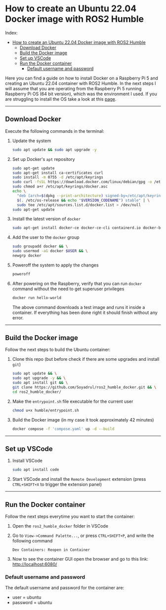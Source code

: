 # How to create an Ubuntu 22.04 Docker image with ROS2 Humble

Index:
- [How to create an Ubuntu 22.04 Docker image with ROS2 Humble](#how-to-create-an-ubuntu-22.04-docker-image-with-ros2-humble)
  - [Download Docker](#download-docker)
  - [Build the Docker image](#build-the-docker-image)
  - [Set up VSCode](#set-up-vscode)
  - [Run the Docker container](#run-the-docker-container)
    - [Default username and password](#default-username-and-password)


Here you can find a guide on how to install Docker on a Raspberry Pi 5 and creating an Ubuntu 22.04 container with ROS2 Humble.
In the next steps I will assume that you are operating from the Raspberry Pi 5 running Raspberry Pi OS (64 bit version), which was the environment I used. If you are struggling to install the OS take a look at this [page](https://www.raspberrypi.com/software/).

---

## Download Docker
Execute the following commands in the terminal:
1. Update the system
   ```bash
   sudo apt update && sudo apt upgrade -y
   ```

2. Set up Docker's ```apt``` repository
   ```bash
   sudo apt-get update
   sudo apt-get install ca-certificates curl
   sudo install -m 0755 -d /etc/apt/keyrings
   sudo curl -fsSL https://download.docker.com/linux/debian/gpg -o /etc/apt/keyrings/docker.asc
   sudo chmod a+r /etc/apt/keyrings/docker.asc
   echo \
     "deb [arch=$(dpkg --print-architecture) signed-by=/etc/apt/keyrings/docker.asc] https://download.docker.com/linux/debian \
     $(. /etc/os-release && echo "$VERSION_CODENAME") stable" | \
     sudo tee /etc/apt/sources.list.d/docker.list > /dev/null
   sudo apt-get update
   ```

3. Install the latest version of ```docker```
   ```bash
   sudo apt-get install docker-ce docker-ce-cli containerd.io docker-buildx-plugin docker-compose-plugin
   ```

4. Add the user to the ```docker``` group
   ```bash
   sudo groupadd docker && \
   sudo usermod -aG docker $USER && \
   newgrp docker
   ```

5. Poweroff the system to apply the changes
   ```bash
   poweroff
   ```

6. After powering on the Raspberry, verify that you can run ```docker``` command without the need to get superuser privileges
   ```bash
   docker run hello-world
   ```
   The above command downloads a test image and runs it inside a container. If everything has been done right it should finish without any error.

---

## Build the Docker image
Follow the next steps to build the Ubuntu container:

1. Clone this repo (but before check if there are some upgrades and install ```git```)
   ```bash
   sudo apt update && \
   sudo apt upgrade -y && \
   sudo apt install git && \
   git clone https://github.com/Soyadrul/ros2_humble_docker.git && \
   cd ros2_humble_docker/
   ```

2. Make the ```entrypoint.sh``` file executable for the current user
   ```bash
   chmod u+x humble/entrypoint.sh
   ```

3. Build the Docker image (in my case it took approximately 42 minutes)
   ```bash
   docker compose -f 'compose.yaml' up -d --build
   ```
---

## Set up VSCode

1. Install VSCode
   ```bash
   sudo apt install code
   ```

2. Start VSCode and install the ```Remote Development``` extension (press ```CTRL+SHIFT+X``` to trigger the extension panel)

---

## Run the Docker container

Follow the next steps everytime you want to start the container:

1. Open the ```ros2_humble_docker``` folder in VSCode

2. Go to ```View->Command Palette...```, or press ```CTRL+SHIFT+P```, and write the following command
   ```text
   Dev Containers: Reopen in Container
   ```
3. Now to see the container GUI open the browser and go to this link: [http://localhost:6080/](http://localhost:6080/)


### Default username and password
The default username and password for the container are:
- user = ubuntu
- password = ubuntu
